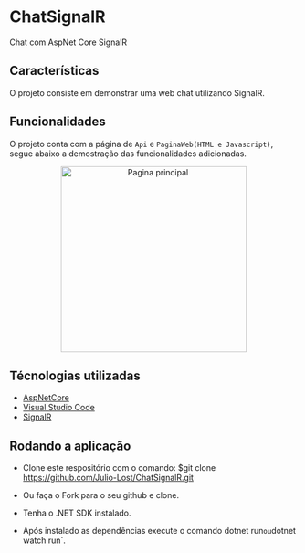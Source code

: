 # ChatSignalR

Chat com AspNet Core SignalR

## Características

O projeto consiste em demonstrar uma web chat utilizando SignalR.

## Funcionalidades

O projeto conta com a página de `Api` e `PaginaWeb(HTML e Javascript)`, segue abaixo a demostração das funcionalidades adicionadas.

<div>
  <p align="center">
    <img src="http://g.recordit.co/MSqlujAKz3.gif" alt="Pagina principal" height="325">
  </p>
</div>

## Técnologias utilizadas

- [AspNetCore](https://github.com/dotnet/aspnetcore)
- [Visual Studio Code](https://github.com/Microsoft/vscode)
- [SignalR](https://github.com/SignalR/SignalR)

## Rodando a aplicação

- Clone este respositório com o comando: \$git clone https://github.com/Julio-Lost/ChatSignalR.git

- Ou faça o Fork para o seu github e clone.

- Tenha o .NET SDK instalado.

- Após instalado as dependências execute o comando dotnet run` ou `dotnet watch run`.
